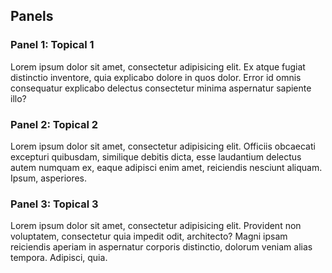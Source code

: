 
## Panels


### Panel 1: Topical 1

Lorem ipsum dolor sit amet, consectetur adipisicing elit. Ex atque fugiat distinctio inventore, quia explicabo dolore in quos dolor. Error id omnis consequatur explicabo delectus consectetur minima aspernatur sapiente illo?

### Panel 2: Topical 2

Lorem ipsum dolor sit amet, consectetur adipisicing elit. Officiis obcaecati excepturi quibusdam, similique debitis dicta, esse laudantium delectus autem numquam ex, eaque adipisci enim amet, reiciendis nesciunt aliquam. Ipsum, asperiores.


### Panel 3: Topical 3

Lorem ipsum dolor sit amet, consectetur adipisicing elit. Provident non voluptatem, consectetur quia impedit odit, architecto? Magni ipsam reiciendis aperiam in aspernatur corporis distinctio, dolorum veniam alias tempora. Adipisci, quia.
